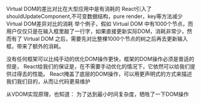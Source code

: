 Virtual DOM的差比对比在大型应用中是有消耗的
React引入了shouldUpdateComponent,不可变数据结构，pure render，key等方法减少Virtual DOM差异对比的消耗
举个例子，假如 Virtual DOM 中有1000个节点，而用户仅仅只是在输入框里敲了一行字，如果直接更新实际DOM，消耗非常少，然而有了 Virtual DOM 之后，需要先对比整棵1000个节点的树之后再去更新输入框，带来了额外的消耗。



没有任何框架可以比纯手动的优化DOM操作更快，框架的DOM操作必须是普适的
但是，
React给我们的保证是，在不需要手动优化的情况下，它依然可以给我们提供过得去的性能。
React掩盖了底层的DOM操作，可以用更声明式的方式来描述我们我们目的，从而让代码更易维护



从VDOM实现原理，也知道：
为了达到最小时间复杂度，牺牲了一下DOM操作
